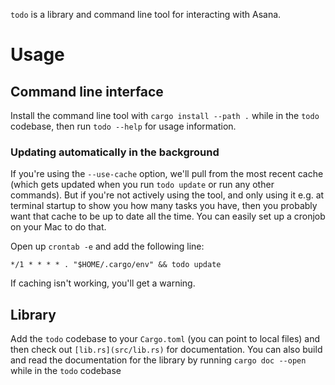 `todo` is a library and command line tool for interacting with Asana.

# Usage

## Command line interface

Install the command line tool with `cargo install --path .` while in the `todo` codebase, then run
`todo --help` for usage information.

### Updating automatically in the background

If you're using the `--use-cache` option, we'll pull from the most recent cache (which gets updated when you run `todo update` or run any other commands). But if you're not actively using the tool, and only using it e.g. at terminal startup to show you how many tasks you have, then you probably want that cache to be up to date all the time. You can easily set up a cronjob on your Mac to do that.

Open up `crontab -e` and add the following line:
```
*/1 * * * * . "$HOME/.cargo/env" && todo update
```

If caching isn't working, you'll get a warning.

## Library

Add the `todo` codebase to your `Cargo.toml` (you can point to local files) and then check out
`[lib.rs](src/lib.rs)` for documentation. You can also build and read the documentation for the library by running
`cargo doc --open` while in the `todo` codebase
